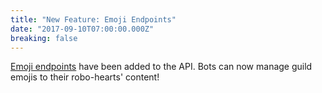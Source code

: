 ```yaml
---
title: "New Feature: Emoji Endpoints"
date: "2017-09-10T07:00:00.000Z"
breaking: false
---
```


[Emoji endpoints](#DOCS_RESOURCES_EMOJI/emoji-resource) have been added to the API. Bots can now manage guild emojis to their robo-hearts' content!

